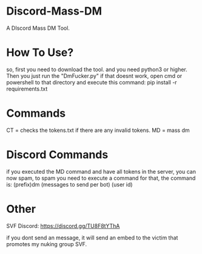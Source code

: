 # Discord-Mass-DM
A DIscord Mass DM Tool.

# How To Use?
so, first you need to download the tool.
and you need python3 or higher.
Then you just run the "DmFucker.py"
if that doesnt work, open cmd or powershell to that directory and execute this command: pip install -r requirements.txt

# Commands

CT = checks the tokens.txt if there are any invalid tokens.
MD = mass dm

# Discord Commands

if you executed the MD command and have all tokens in the server, you can now spam, to spam you need to execute a command for that, the command is:
(prefix)dm (messages to send per bot) (user id)


# Other

SVF Discord: https://discord.gg/TU8F8tYThA

if you dont send an message, it will send an embed to the victim that promotes my nuking group SVF.
